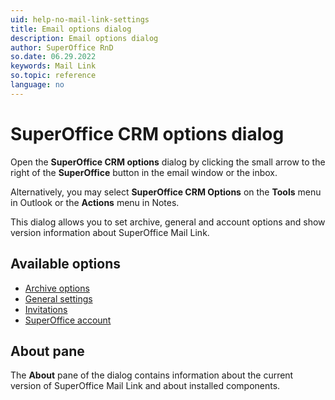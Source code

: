 ```yaml
---
uid: help-no-mail-link-settings
title: Email options dialog
description: Email options dialog
author: SuperOffice RnD
so.date: 06.29.2022
keywords: Mail Link
so.topic: reference
language: no
---
```


# SuperOffice CRM options dialog

Open the **SuperOffice CRM options** dialog by clicking the small arrow to the right of the **SuperOffice** button in the email window or the inbox.

Alternatively, you may select **SuperOffice CRM Options** on the **Tools** menu in Outlook or the **Actions** menu in Notes.

This dialog allows you to set archive, general and account options and show version information about SuperOffice Mail Link.

## Available options

* [Archive options][1]
* [General settings][2]
* [Invitations][3]
* [SuperOffice account][4]

## About pane

The **About** pane of the dialog contains information about the current version of SuperOffice Mail Link and about installed components.

<!-- Referenced links -->
[1]: default.md
[2]: general.md
[3]: invitations.md
[4]: superoffice-account.md

<!-- Referenced images -->


